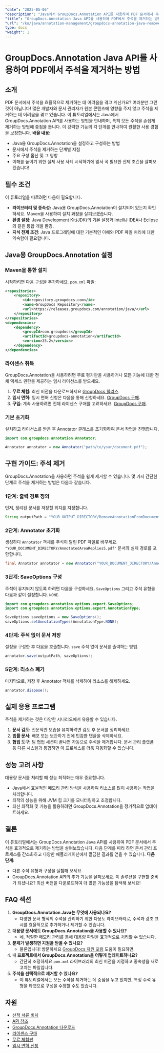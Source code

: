 ```yaml
---
"date": "2025-05-06"
"description": "Java에서 GroupDocs.Annotation API를 사용하여 PDF 문서에서 주석을 완벽하게 제거하는 방법을 알아보세요. 효율적인 문서 관리를 위한 단계별 가이드를 따라해 보세요."
"title": "GroupDocs.Annotation Java API를 사용하여 PDF에서 주석을 제거하는 방법"
"url": "/ko/java/annotation-management/groupdocs-annotation-java-remove-pdf-annotations/"
type: docs
"weight": 1
---
```


# GroupDocs.Annotation Java API를 사용하여 PDF에서 주석을 제거하는 방법
## 소개
PDF 문서에서 주석을 효율적으로 제거하는 데 어려움을 겪고 계신가요? 여러분만 그런 것이 아닙니다! 많은 개발자와 문서 관리자가 원본 콘텐츠에 영향을 주지 않고 주석을 제거하는 데 어려움을 겪고 있습니다. 이 튜토리얼에서는 Java에서 GroupDocs.Annotation API를 사용하는 방법을 안내하며, 특히 모든 주석을 손쉽게 제거하는 방법에 중점을 둡니다. 이 강력한 기능의 각 단계를 안내하여 원활한 사용 경험을 보장합니다.
**배울 내용:**
- Java용 GroupDocs.Annotation을 설정하고 구성하는 방법
- 문서에서 주석을 제거하는 단계별 지침
- 주요 구성 옵션 및 그 영향
- 이해를 높이기 위한 실제 사용 사례
시작하기에 앞서 꼭 필요한 전제 조건을 살펴보겠습니다!
## 필수 조건
이 튜토리얼을 따르려면 다음이 필요합니다.
- **라이브러리 및 종속성:** Java용 GroupDocs.Annotation이 설치되어 있는지 확인하세요. Maven을 사용하여 설치 과정을 살펴보겠습니다.
- **환경 설정:** Java Development Kit(JDK)의 기본 설정과 IntelliJ IDEA나 Eclipse와 같은 통합 개발 환경.
- **지식 전제 조건:** Java 프로그래밍에 대한 기본적인 이해와 PDF 파일 처리에 대한 익숙함이 필요합니다.
## Java용 GroupDocs.Annotation 설정
### Maven을 통한 설치
시작하려면 다음 구성을 추가하세요. `pom.xml` 파일:
```xml
<repositories>
    <repository>
        <id>repository.groupdocs.com</id>
        <name>GroupDocs Repository</name>
        <url>https://releases.groupdocs.com/annotation/java/</url>
    </repository>
</repositories>
<dependencies>
    <dependency>
        <groupId>com.groupdocs</groupId>
        <artifactId>groupdocs-annotation</artifactId>
        <version>25.2</version>
    </dependency>
</dependencies>
```
### 라이센스 취득
GroupDocs.Annotation을 사용하려면 무료 평가판을 사용하거나 모든 기능에 대한 전체 액세스 권한을 제공하는 임시 라이선스를 받으세요.
1. **무료 체험:** 최신 버전을 다운로드하세요 [GroupDocs 릴리스](https://releases.groupdocs.com/annotation/java/).
2. **임시 면허:** 임시 면허 신청은 다음을 통해 신청하세요. [GroupDocs 구매](https://purchase.groupdocs.com/temporary-license/).
3. **구입:** 계속 사용하려면 전체 라이센스 구매를 고려하세요. [GroupDocs 구매](https://purchase.groupdocs.com/buy).
### 기본 초기화
설치하고 라이선스를 받은 후 Annotator 클래스를 초기화하여 문서 작업을 진행합니다.
```java
import com.groupdocs.annotation.Annotator;

Annotator annotator = new Annotator("path/to/your/document.pdf");
```
## 구현 가이드: 주석 제거
GroupDocs.Annotation을 사용하면 주석을 쉽게 제거할 수 있습니다. 몇 가지 간단한 단계로 주석을 제거하는 방법은 다음과 같습니다.
### 1단계: 출력 경로 정의
먼저, 정리된 문서를 저장할 위치를 지정합니다.
```java
String outputPath = "YOUR_OUTPUT_DIRECTORY/RemoveAnnotationFromDocument.pdf"; // 경로로 업데이트하세요
```
### 2단계: Annotator 초기화
생성하다 `Annotator` 객체를 주석이 달린 PDF 파일로 바꾸세요. `"YOUR_DOCUMENT_DIRECTORY/AnnotatedAreaReplies5.pdf"` 문서의 실제 경로를 포함합니다.
```java
final Annotator annotator = new Annotator("YOUR_DOCUMENT_DIRECTORY/AnnotatedAreaReplies5.pdf");
```
### 3단계: SaveOptions 구성
주석이 유지되지 않도록 하려면 다음을 구성하세요. `SaveOptions` 그리고 주석 유형을 다음과 같이 설정합니다. `NONE`.
```java
import com.groupdocs.annotation.options.export.SaveOptions;
import com.groupdocs.annotation.options.export.AnnotationType;

SaveOptions saveOptions = new SaveOptions();
saveOptions.setAnnotationTypes(AnnotationType.NONE);
```
### 4단계: 주석 없이 문서 저장
설정을 구성한 후 다음을 호출합니다. `save` 주석 없이 문서를 출력하는 방법.
```java
annotator.save(outputPath, saveOptions);
```
### 5단계: 리소스 폐기
마지막으로, 저장 후 Annotator 객체를 삭제하여 리소스를 해제하세요.
```java
annotator.dispose();
```
## 실제 응용 프로그램
주석을 제거하는 것은 다양한 시나리오에서 유용할 수 있습니다.
1. **문서 검토:** 전문적인 모습을 유지하려면 검토 후 문서를 정리하세요.
2. **법률 문서:** 배포 또는 보관하기 전에 민감한 댓글을 삭제하세요.
3. **협업 도구:** 팀 협업 세션이 끝나면 자동으로 주석을 제거합니다.
문서 관리 플랫폼 등 다른 시스템과 통합하면 이 프로세스를 더욱 자동화할 수 있습니다.
## 성능 고려 사항
대용량 문서를 처리할 때 성능 최적화는 매우 중요합니다.
- Java에서 효율적인 메모리 관리 방식을 사용하여 리소스를 많이 사용하는 작업을 처리합니다.
- 최적의 성능을 위해 JVM 힙 크기를 모니터링하고 조정합니다.
- 최신 최적화 및 기능을 활용하려면 GroupDocs.Annotation을 정기적으로 업데이트하세요.
## 결론
이 튜토리얼에서는 GroupDocs.Annotation Java API를 사용하여 PDF 문서에서 주석을 효과적으로 제거하는 방법을 살펴보았습니다. 다음 단계를 따라 하면 문서 관리 프로세스를 간소화하고 다양한 애플리케이션에서 깔끔한 결과를 얻을 수 있습니다.
**다음 단계:**
- 다른 주석 유형과 구성을 실험해 보세요.
- GroupDocs.Annotation API의 추가 기능을 살펴보세요.
이 솔루션을 구현할 준비가 되셨나요? 최신 버전을 다운로드하여 더 많은 가능성을 탐색해 보세요!
## FAQ 섹션
1. **GroupDocs.Annotation Java는 무엇에 사용되나요?**
   - 다양한 문서 형식의 주석을 관리하기 위한 다용도 라이브러리로, 주석과 강조 표시를 효율적으로 추가하거나 제거할 수 있습니다.
2. **대용량 문서에도 GroupDocs.Annotation을 사용할 수 있나요?**
   - 네, 적절한 메모리 관리를 통해 대용량 파일을 효과적으로 처리할 수 있습니다.
3. **문제가 발생하면 지원을 받을 수 있나요?**
   - 물론입니다! 방문하세요 [GroupDocs 지원 포럼](https://forum.groupdocs.com/c/annotation/) 도움이 필요하면.
4. **내 프로젝트에서 GroupDocs.Annotation을 어떻게 업데이트하나요?**
   - 간단히 조정하세요 `pom.xml` 라이브러리의 최신 버전을 지정하고 종속성을 새로 고치는 파일입니다.
5. **주석을 선택적으로 제거할 수 있나요?**
   - 이 튜토리얼에서는 모든 주석을 제거하는 데 중점을 두고 있지만, 특정 주석 유형을 타겟으로 구성을 수정할 수도 있습니다.
## 자원
- [선적 서류 비치](https://docs.groupdocs.com/annotation/java/)
- [API 참조](https://reference.groupdocs.com/annotation/java/)
- [GroupDocs.Annotation 다운로드](https://releases.groupdocs.com/annotation/java/)
- [라이센스 구매](https://purchase.groupdocs.com/buy)
- [무료 체험판](https://releases.groupdocs.com/annotation/java/)
- [임시 면허 신청](https://purchase.groupdocs.com/temporary-license/)